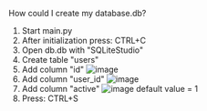 How could I create my database.db?
1. Start main.py
2. After initialization press: CTRL+C
3. Open db.db with "SQLiteStudio" 
4. Create table "users"
5. Add column "id" ![image](https://github.com/Useleness/NEWSLATTERTGBOT/assets/86927375/7b0b5a68-bd69-4144-9d5b-f94c51826dc1)
6. Add column "user_id" ![image](https://github.com/Useleness/NEWSLATTERTGBOT/assets/86927375/20325b58-427b-4160-87d1-f0b233b08fb4)
7. Add column "active" ![image](https://github.com/Useleness/NEWSLATTERTGBOT/assets/86927375/89ad5564-7804-4731-aa0d-70dce450ae4d) default value = 1
8. Press: CTRL+S

